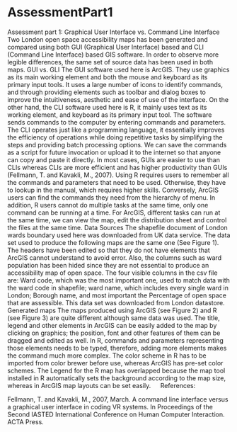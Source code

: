# AssessmentPart1
Assessment part 1: Graphical User Interface vs. Command Line Interface
Two London open space accessibility maps has been generated and compared using both GUI (Graphical User Interface) based and CLI (Command Line Interface) based GIS software. In order to observe more legible differences, the same set of source data has been used in both maps.
GUI vs. GLI
The GUI software used here is ArcGIS. They use graphics as its main working element and both the mouse and keyboard as its primary input tools. It uses a large number of icons to identify commands, and through providing elements such as toolbar and dialog boxes to improve the intuitiveness, aesthetic and ease of use of the interface.
On the other hand, the CLI software used here is R, it mainly uses text as its working element, and keyboard as its primary input tool. The software sends commands to the computer by entering commands and parameters. The CLI operates just like a programming language, it essentially improves the efficiency of operations while doing repetitive tasks by simplifying the steps and providing batch processing options. We can save the commands as a script for future invocation or upload it to the internet so that anyone can copy and paste it directly.
In most cases, GUIs are easier to use than CLIs whereas CLIs are more efficient and has higher productivity than GUIs (Fellmann, T. and Kavakli, M., 2007). 
Using R requires users to remember all the commands and parameters that need to be used. Otherwise, they have to lookup in the manual, which requires higher skills. Conversely, ArcGIS users can find the commands they need from the hierarchy of menu. 
In addition, R users cannot do multiple tasks at the same time, only one command can be running at a time. For ArcGIS, different tasks can run at the same time, we can view the map, edit the distribution sheet and control the files at the same time. 
Data Sources
The shapefile document of London wards boundary used here was downloaded from UK data service. 
The data set used to produce the following maps are the same one (See Figure 1). The headers have been edited so that they do not have elements that ArcGIS cannot understand to avoid error. Also, the columns such as ward population has been hided since they are not essential to produce an accessibility map of open space. The four visible columns in the csv file are: Ward code, which was the most important one, used to match data with the ward code in shapefile; ward name, which includes every single ward in London; Borough name, and most important the Percentage of open space that are assessible. This data set was downloaded from London datastore.
Generated maps 
The maps produced using ArcGIS (see Figure 2) and R (see Figure 3) are quite different although same data was used. The title, legend and other elements in ArcGIS can be easily added to the map by clicking on graphics; the position, font and other features of them can be dragged and edited as well. In R, commands and parameters representing those elements needs to be typed, therefore, adding more elements makes the command much more complex. The color scheme in R has to be imported from color brewer before use, whereas ArcGIS has pre-set color schemes. The Legend for the R map has overlapped because the map tool installed in R automatically sets the background according to the map size, whereas in ArcGIS map layouts can be set easily.
 
References:

Fellmann, T. and Kavakli, M., 2007, March. A command line interface versus a graphical user interface in coding VR systems. In Proceedings of the Second IASTED International Conference on Human Computer Interaction. ACTA Press.

